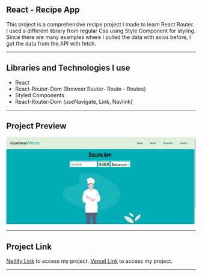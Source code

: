 ## React - Recipe App

This project is a comprehensive recipe project I made to learn React Router. I used a different library from regular Css using Style Component for styling. Since there are many examples where I pulled the data with axios before, I got the data from the API with fetch.

<hr>

## Libraries and Technologies I use

- React
- React-Router-Dom (Browser Router- Route - Routes)
- Styled Components
- React-Router-Dom (useNavigate, Link, Navlink)

<hr>

## Project Preview

![](https://github.com/asknksk/Recipe-App/blob/master/src/assets/Preview.gif)

<hr>

## Project Link

<a href="https://recipe-app-react-router.netlify.app/" target="_blank">Netlify Link</a> to access my project.
<a href="https://recipe-app-omega-three.vercel.app/" target="_blank">Vercel Link</a> to access my project.

<hr>
